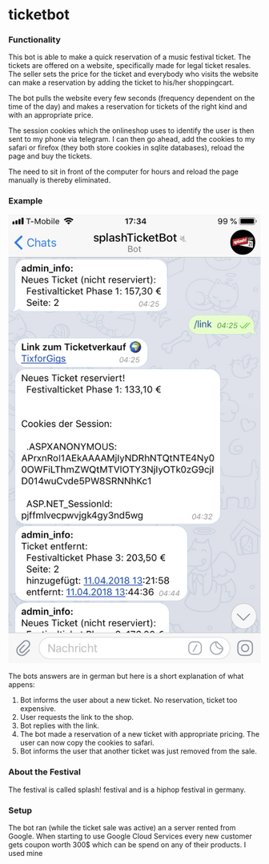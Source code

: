 # ticketbot


### Functionality

This bot is able to make a quick reservation of a music festival ticket. The tickets are offered on a website, specifically made for legal ticket resales. The seller sets the price for the ticket and everybody who visits the website can make a reservation by adding the ticket to his/her shoppingcart. 

The bot pulls the website every few seconds (frequency dependent on the time of the day) and makes a reservation for tickets of the right kind and with an appropriate price.

The session cookies which the onlineshop uses to identify the user is then sent to my phone via telegram. I can then go ahead, add the cookies to my safari or firefox (they both store cookies in sqlite databases), reload the page and buy the tickets. 

The need to sit in front of the computer for hours and reload the page manually is thereby eliminated.


### Example

![Examples for Reservation](Screenshots/reservation1.PNG)

The bots answers are in german but here is a short explanation of what appens:

1. Bot informs the user about a new ticket. No reservation, ticket too expensive.
2. User requests the link to the shop.
3. Bot replies with the link.
4. The bot made a reservation of a new ticket with appropriate pricing. The user can now copy the cookies to safari.
5. Bot informs the user that another ticket was just removed from the sale.

### About the Festival

The festival is called splash! festival and is a hiphop festival in germany.


### Setup

The bot ran (while the ticket sale was active) an a server rented from Google. When starting to use Google Cloud Services every new customer gets coupon worth 300$ which can be spend on any of their products. I used mine
